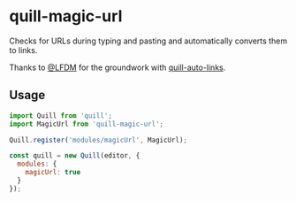 # quill-magic-url

Checks for URLs during typing and pasting and automatically converts them to links.

Thanks to [@LFDM](https://github.com/LFDM) for the groundwork with [quill-auto-links](https://github.com/SmallImprovements/quill-auto-links).

## Usage

```javascript
import Quill from 'quill';
import MagicUrl from 'quill-magic-url';

Quill.register('modules/magicUrl', MagicUrl);

const quill = new Quill(editor, {
  modules: {
    magicUrl: true
  }
});
```
